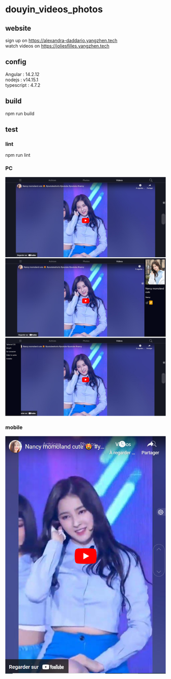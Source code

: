 # douyin_videos_photos

## website
sign up on <a href="https://alexandra-daddario.yangzhen.tech/logup" target="_blank">https://alexandra-daddario.yangzhen.tech</a><br>
watch videos on <a href="https://joliesfilles.yangzhen.tech/videos" target="_blank">https://joliesfilles.yangzhen.tech</a><br>

## config
Angular : 14.2.12<br>
nodejs : v14.15.1<br>
typescript : 4.7.2<bt>

## build
npm run build

## test
### lint
npm run lint

### PC
<img src="docs/md/1.png" alt=""><br>
<img src="docs/md/2.png" alt=""><br>
<img src="docs/md/4.png" alt=""><br>

### mobile
<img src="docs/md/3.png" alt=""><br>
